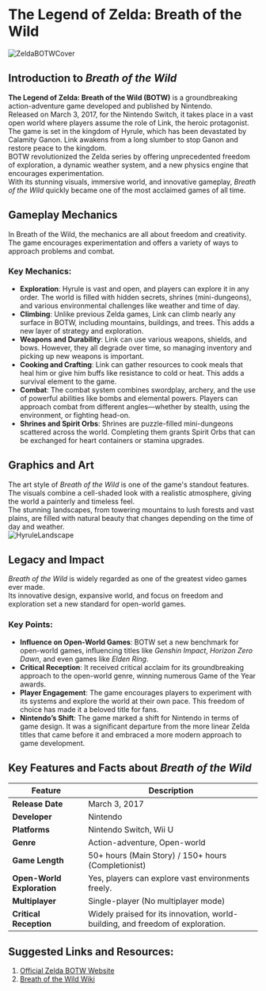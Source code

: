 # The Legend of Zelda: Breath of the Wild  
![ZeldaBOTWCover](https://www.zelda.com/breath-of-the-wild/assets/icons/BOTW-Share_icon.jpg)  
## Introduction to _Breath of the Wild_  
**The Legend of Zelda: Breath of the Wild (BOTW)** is a groundbreaking action-adventure game developed and published by Nintendo.  
Released on March 3, 2017, for the Nintendo Switch, it takes place in a vast open world where players assume the role of Link, the heroic protagonist.  
The game is set in the kingdom of Hyrule, which has been devastated by Calamity Ganon. Link awakens from a long slumber to stop Ganon and restore peace to the kingdom.  
BOTW revolutionized the Zelda series by offering unprecedented freedom of exploration, a dynamic weather system, and a new physics engine that encourages experimentation.  
With its stunning visuals, immersive world, and innovative gameplay, _Breath of the Wild_ quickly became one of the most acclaimed games of all time.

## Gameplay Mechanics  
In Breath of the Wild, the mechanics are all about freedom and creativity. 
The game encourages experimentation and offers a variety of ways to approach problems and combat.  
### **Key Mechanics:**  
* **Exploration**: Hyrule is vast and open, and players can explore it in any order. The world is filled with hidden secrets, shrines (mini-dungeons), and various environmental challenges like weather and time of day.  
* **Climbing**: Unlike previous Zelda games, Link can climb nearly any surface in BOTW, including mountains, buildings, and trees. This adds a new layer of strategy and exploration.  
* **Weapons and Durability**: Link can use various weapons, shields, and bows. However, they all degrade over time, so managing inventory and picking up new weapons is important.  
* **Cooking and Crafting**: Link can gather resources to cook meals that heal him or give him buffs like resistance to cold or heat. This adds a survival element to the game.  
* **Combat**: The combat system combines swordplay, archery, and the use of powerful abilities like bombs and elemental powers. Players can approach combat from different angles—whether by stealth, using the environment, or fighting head-on.  
* **Shrines and Spirit Orbs**: Shrines are puzzle-filled mini-dungeons scattered across the world. Completing them grants Spirit Orbs that can be exchanged for heart containers or stamina upgrades.  
  
## Graphics and Art  
The art style of _Breath of the Wild_ is one of the game's standout features.  
The visuals combine a cell-shaded look with a realistic atmosphere, giving the world a painterly and timeless feel.  
The stunning landscapes, from towering mountains to lush forests and vast plains, are filled with natural beauty that changes depending on the time of day and weather.  
![HyruleLandscape](https://i.redd.it/jizgb9594oly.jpg)

## Legacy and Impact  
_Breath of the Wild_ is widely regarded as one of the greatest video games ever made.  
Its innovative design, expansive world, and focus on freedom and exploration set a new standard for open-world games.

### **Key Points:**
* **Influence on Open-World Games**: BOTW set a new benchmark for open-world games, influencing titles like _Genshin Impact_, _Horizon Zero Dawn_, and even games like _Elden Ring_.  
* **Critical Reception**: It received critical acclaim for its groundbreaking approach to the open-world genre, winning numerous Game of the Year awards.  
* **Player Engagement**: The game encourages players to experiment with its systems and explore the world at their own pace. This freedom of choice has made it a beloved title for fans.  
* **Nintendo’s Shift**: The game marked a shift for Nintendo in terms of game design. It was a significant departure from the more linear Zelda titles that came before it and embraced a more modern approach to game development. 

## Key Features and Facts about _Breath of the Wild_

| Feature                    | Description                                               |
|----------------------------|-----------------------------------------------------------|
| **Release Date**            | March 3, 2017                                             |
| **Developer**               | Nintendo                                                  |
| **Platforms**               | Nintendo Switch, Wii U                                    |
| **Genre**                   | Action-adventure, Open-world                             |
| **Game Length**             | 50+ hours (Main Story) / 150+ hours (Completionist)       |
| **Open-World Exploration**  | Yes, players can explore vast environments freely.       |
| **Multiplayer**             | Single-player (No multiplayer mode)                       |
| **Critical Reception**      | Widely praised for its innovation, world-building, and freedom of exploration. |


## Suggested Links and Resources:
1. [Official Zelda BOTW Website](https://zelda.nintendo.com/breath-of-the-wild/)
2. [Breath of the Wild Wiki](https://zelda.fandom.com/wiki/The_Legend_of_Zelda:_Breath_of_the_Wild)
